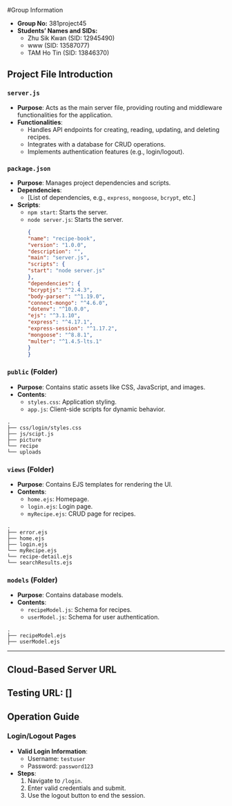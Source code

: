 #Group Information

- **Group No:** 381project45
- **Students’ Names and SIDs:**
  - Zhu Sik Kwan (SID: 12945490)
  - www             (SID: 13587077)
  - TAM Ho Tin (SID: 13846370)

## Project File Introduction

### `server.js`
- **Purpose**: Acts as the main server file, providing routing and middleware functionalities for the application.
- **Functionalities**:
  - Handles API endpoints for creating, reading, updating, and deleting recipes.
  - Integrates with a database for CRUD operations.
  - Implements authentication features (e.g., login/logout).

### `package.json`
- **Purpose**: Manages project dependencies and scripts.
- **Dependencies**:
  - [List of dependencies, e.g., `express`, `mongoose`, `bcrypt`, etc.]
- **Scripts**:
  - `npm start`: Starts the server.
  - `node server.js`: Starts the server.
    ```json
    {
    "name": "recipe-book",
    "version": "1.0.0",
    "description": "",
    "main": "server.js",
    "scripts": {
    "start": "node server.js"
    },
    "dependencies": {
    "bcryptjs": "^2.4.3",
    "body-parser": "^1.19.0",
    "connect-mongo": "^4.6.0",
    "dotenv": "^10.0.0",
    "ejs": "^3.1.10",
    "express": "^4.17.1",
    "express-session": "^1.17.2",
    "mongoose": "^8.8.1",
    "multer": "^1.4.5-lts.1"
    }
    }

    ```

### `public` (Folder)
- **Purpose**: Contains static assets like CSS, JavaScript, and images.
- **Contents**:
  - `styles.css`: Application styling.
  - `app.js`: Client-side scripts for dynamic behavior.

```
.
├── css/login/styles.css
├── js/scipt.js
├── picture
└── recipe
└── uploads

```
### `views` (Folder)
- **Purpose**: Contains EJS templates for rendering the UI.
- **Contents**:
  - `home.ejs`: Homepage.
  - `login.ejs`: Login page.
  - `myRecipe.ejs`: CRUD page for recipes.
```
.
├── error.ejs
├── home.ejs
├── login.ejs
└── myRecipe.ejs
└── recipe-detail.ejs
└── searchResults.ejs

```
### `models` (Folder)
- **Purpose**: Contains database models.
- **Contents**:
  - `recipeModel.js`: Schema for recipes.
  - `userModel.js`: Schema for user authentication.
```
.
├── recipeModel.ejs
├── userModel.ejs

```
---
## Cloud-Based Server URL
**Testing URL**: []
---
## Operation Guide
### Login/Logout Pages
- **Valid Login Information**:
  - Username: `testuser`
  - Password: `password123`
- **Steps**:
  1. Navigate to `/login`.
  2. Enter valid credentials and submit.
  3. Use the logout button to end the session.
